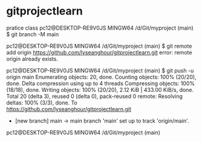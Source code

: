 # gitprojectlearn
pratice class
pc12@DESKTOP-RE9V0JS MINGW64 /d/Git/myproject (main)
$ git branch -M main

pc12@DESKTOP-RE9V0JS MINGW64 /d/Git/myproject (main)
$ git remote add origin https://github.com/lyseanghour/gitprojectlearn.git
error: remote origin already exists.

pc12@DESKTOP-RE9V0JS MINGW64 /d/Git/myproject (main)
$ git push -u origin main
Enumerating objects: 20, done.
Counting objects: 100% (20/20), done.
Delta compression using up to 4 threads
Compressing objects: 100% (18/18), done.
Writing objects: 100% (20/20), 2.12 KiB | 433.00 KiB/s, done.
Total 20 (delta 3), reused 0 (delta 0), pack-reused 0
remote: Resolving deltas: 100% (3/3), done.
To https://github.com/lyseanghour/gitprojectlearn.git

- [new branch] main -> main
branch 'main' set up to track 'origin/main'.

pc12@DESKTOP-RE9V0JS MINGW64 /d/Git/myproject (main)
